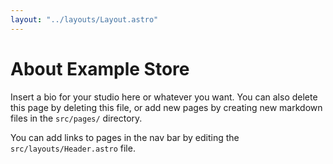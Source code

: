 ```yaml
---
layout: "../layouts/Layout.astro"
---
```


# About Example Store

Insert a bio for your studio here or whatever you want. You can also delete this page by deleting this file, or add new pages by creating new markdown files in the `src/pages/` directory.

You can add links to pages in the nav bar by editing the `src/layouts/Header.astro` file.
